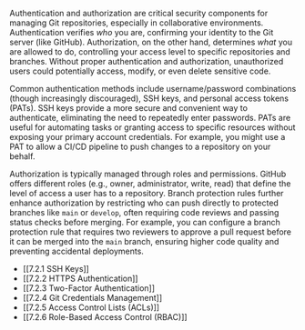 Authentication and authorization are critical security components for managing Git repositories, especially in collaborative environments. Authentication verifies _who_ you are, confirming your identity to the Git server (like GitHub). Authorization, on the other hand, determines _what_ you are allowed to do, controlling your access level to specific repositories and branches. Without proper authentication and authorization, unauthorized users could potentially access, modify, or even delete sensitive code.

Common authentication methods include username/password combinations (though increasingly discouraged), SSH keys, and personal access tokens (PATs). SSH keys provide a more secure and convenient way to authenticate, eliminating the need to repeatedly enter passwords. PATs are useful for automating tasks or granting access to specific resources without exposing your primary account credentials. For example, you might use a PAT to allow a CI/CD pipeline to push changes to a repository on your behalf.

Authorization is typically managed through roles and permissions. GitHub offers different roles (e.g., owner, administrator, write, read) that define the level of access a user has to a repository. Branch protection rules further enhance authorization by restricting who can push directly to protected branches like `main` or `develop`, often requiring code reviews and passing status checks before merging. For example, you can configure a branch protection rule that requires two reviewers to approve a pull request before it can be merged into the `main` branch, ensuring higher code quality and preventing accidental deployments.

- [[7.2.1 SSH Keys]]
- [[7.2.2 HTTPS Authentication]]
- [[7.2.3 Two-Factor Authentication]]
- [[7.2.4 Git Credentials Management]]
- [[7.2.5 Access Control Lists (ACLs)]]
- [[7.2.6 Role-Based Access Control (RBAC)]]